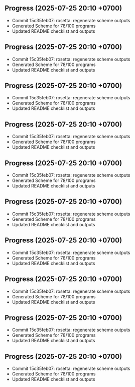 ## Progress (2025-07-25 20:10 +0700)
- Commit 15c35feb07: rosetta: regenerate scheme outputs
- Generated Scheme for 78/100 programs
- Updated README checklist and outputs

## Progress (2025-07-25 20:10 +0700)
- Commit 15c35feb07: rosetta: regenerate scheme outputs
- Generated Scheme for 78/100 programs
- Updated README checklist and outputs

## Progress (2025-07-25 20:10 +0700)
- Commit 15c35feb07: rosetta: regenerate scheme outputs
- Generated Scheme for 78/100 programs
- Updated README checklist and outputs

## Progress (2025-07-25 20:10 +0700)
- Commit 15c35feb07: rosetta: regenerate scheme outputs
- Generated Scheme for 78/100 programs
- Updated README checklist and outputs

## Progress (2025-07-25 20:10 +0700)
- Commit 15c35feb07: rosetta: regenerate scheme outputs
- Generated Scheme for 78/100 programs
- Updated README checklist and outputs

## Progress (2025-07-25 20:10 +0700)
- Commit 15c35feb07: rosetta: regenerate scheme outputs
- Generated Scheme for 78/100 programs
- Updated README checklist and outputs

## Progress (2025-07-25 20:10 +0700)
- Commit 15c35feb07: rosetta: regenerate scheme outputs
- Generated Scheme for 78/100 programs
- Updated README checklist and outputs

## Progress (2025-07-25 20:10 +0700)
- Commit 15c35feb07: rosetta: regenerate scheme outputs
- Generated Scheme for 78/100 programs
- Updated README checklist and outputs

## Progress (2025-07-25 20:10 +0700)
- Commit 15c35feb07: rosetta: regenerate scheme outputs
- Generated Scheme for 78/100 programs
- Updated README checklist and outputs

## Progress (2025-07-25 20:10 +0700)
- Commit 15c35feb07: rosetta: regenerate scheme outputs
- Generated Scheme for 78/100 programs
- Updated README checklist and outputs

